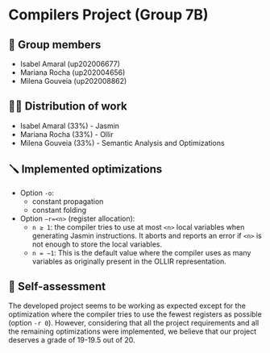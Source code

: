 # Compilers Project (Group 7B)

## 👥 Group members 
- Isabel Amaral   (up202006677)
- Mariana Rocha   (up202004656)
- Milena Gouveia  (up202008862)

## 👩‍💻 Distribution of work
- Isabel Amaral   (33%)   - Jasmin
- Mariana Rocha   (33%)   - Ollir
- Milena Gouveia  (33%)   - Semantic Analysis and Optimizations

## 🪛 Implemented optimizations
- Option `-o`:
  - constant propagation
  - constant folding
- Option `–r=<n>` (register allocation):
  - `n ≥ 1`: the compiler tries to use at most `<n>` local variables when generating Jasmin instructions. It aborts and reports an error if `<n>` is not enough to store the local variables.
  - `n = −1`: This is the default value where the compiler uses as many variables as originally present in the OLLIR representation.

## 🔎 Self-assessment
The developed project seems to be working as expected except for the optimization where the compiler tries to use the fewest registers as possible (option `-r 0`). However, considering that all the project requirements and all the remaining optimizations were implemented, we believe that our project deserves a grade of 19-19.5 out of 20.
